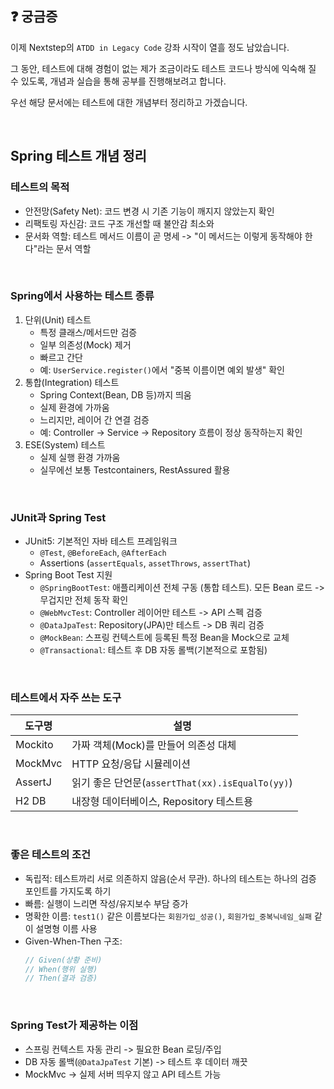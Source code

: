 ## ❓ 궁금증

이제 Nextstep의 `ATDD in Legacy Code` 강좌 시작이 열흘 정도 남았습니다.

그 동안, 테스트에 대해 경험이 없는 제가 조금이라도 테스트 코드나 방식에 익숙해 질 수 있도록, 개념과 실습을 통해 공부를 진행해보려고 합니다.

우선 해당 문서에는 테스트에 대한 개념부터 정리하고 가겠습니다.

<br />

## Spring 테스트 개념 정리

### 테스트의 목적

- 안전망(Safety Net): 코드 변경 시 기존 기능이 깨지지 않았는지 확인
- 리팩토링 자신감: 코드 구조 개선할 때 불안감 최소와
- 문서화 역할: 테스트 메서드 이름이 곧 명세 -> "이 메서드는 이렇게 동작해야 한다"라는 문서 역할

<br />

### Spring에서 사용하는 테스트 종류

1. 단위(Unit) 테스트
    - 특정 클래스/메서드만 검증
    - 일부 의존성(Mock) 제거
    - 빠르고 간단
    - 예: `UserService.register()`에서 "중복 이름이면 예외 발생" 확인
2. 통합(Integration) 테스트
    - Spring Context(Bean, DB 등)까지 띄움
    - 실제 환경에 가까움
    - 느리지만, 레이어 간 연결 검증
    - 예: Controller -> Service -> Repository 흐름이 정상 동작하는지 확인
3. ESE(System) 테스트
    - 실제 실행 환경 가까움
    - 실무에선 보통 Testcontainers, RestAssured 활용

<br />

### JUnit과 Spring Test

- JUnit5: 기본적인 자바 테스트 프레임워크
    - `@Test`, `@BeforeEach`, `@AfterEach`
    - Assertions (`assertEquals`, `assetThrows`, `assertThat`)
- Spring Boot Test 지원
    - `@SpringBootTest`: 애플리케이션 전체 구동 (통합 테스트). 모든 Bean 로드 -> 무겁지만 전체 동작 확인
    - `@WebMvcTest`: Controller 레이어만 테스트 -> API 스펙 검증
    - `@DataJpaTest`: Repository(JPA)만 테스트 -> DB 쿼리 검증
    - `@MockBean`: 스프링 컨텍스트에 등록된 특정 Bean을 Mock으로 교체
    - `@Transactional`: 테스트 후 DB 자동 롤백(기본적으로 포함됨)

<br />

### 테스트에서 자주 쓰는 도구

| 도구명 | 설명 |
| --- | --- |
| Mockito | 가짜 객체(Mock)를 만들어 의존성 대체 |
| MockMvc | HTTP 요청/응답 시뮬레이션 |
| AssertJ | 읽기 좋은 단언문(`assertThat(xx).isEqualTo(yy)`)
| H2 DB | 내장형 데이터베이스, Repository 테스트용 |

<br />

### 좋은 테스트의 조건

- 독립적: 테스트까리 서로 의존하지 않음(순서 무관). 하나의 테스트는 하나의 검증 포인트를 가지도록 하기
- 빠름: 실행이 느리면 작성/유지보수 부담 증가
- 명확한 이름:  `test1()` 같은 이름보다는 `회원가입_성공()`, `회원가입_중복닉네임_실패` 같이 설명형 이름 사용
- Given-When-Then 구조:
    ```java
    // Given(상황 준비)
    // When(행위 실행)
    // Then(결과 검증)
    ```

<br />

### Spring Test가 제공하는 이점

- 스프링 컨텍스트 자동 관리 -> 필요한 Bean 로딩/주입
- DB 자동 롤백(`@DataJpaTest` 기본) -> 테스트 후 데이터 깨끗
- MockMvc -> 실제 서버 띄우지 않고 API 테스트 가능
